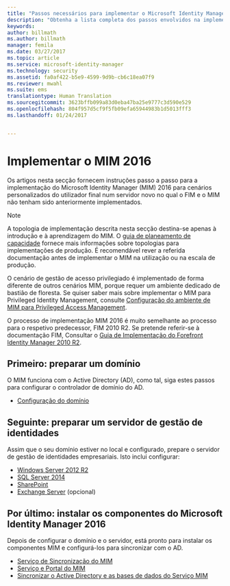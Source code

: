 ```yaml
---
title: "Passos necessários para implementar o Microsoft Identity Manager 2016 | Documentos da Microsoft"
description: "Obtenha a lista completa dos passos envolvidos na implementação do Microsoft Identity Manager 2016, desde a preparação do ambiente à configuração dos portais."
keywords: 
author: billmath
ms.author: billmath
manager: femila
ms.date: 03/27/2017
ms.topic: article
ms.service: microsoft-identity-manager
ms.technology: security
ms.assetid: fa0af422-b5e9-4599-9d9b-cb6c18ea07f9
ms.reviewer: mwahl
ms.suite: ems
translationtype: Human Translation
ms.sourcegitcommit: 3623bffb099a83d0eba47ba25e9777c3d590e529
ms.openlocfilehash: 804f957d5cf9f5fb09efa65944983b1d5013fff3
ms.lasthandoff: 01/24/2017


---
```


# <a name="deploy-mim-2016"></a>Implementar o MIM 2016
Os artigos nesta secção fornecem instruções passo a passo para a implementação do Microsoft Identity Manager (MIM) 2016 para cenários personalizados do utilizador final num servidor novo no qual o FIM e o MIM não tenham sido anteriormente implementados.

> [!NOTE]
> A topologia de implementação descrita nesta secção destina-se apenas à introdução e à aprendizagem do MIM.  O [guia de planeamento de capacidade](/microsoft-identity-manager/plan-design/capacity-planning-guide) fornece mais informações sobre topologias para implementações de produção.  É recomendável rever a referida documentação antes de implementar o MIM na utilização ou na escala de produção.

O cenário de gestão de acesso privilegiado é implementado de forma diferente de outros cenários MIM, porque requer um ambiente dedicado de bastião de floresta.  Se quiser saber mais sobre implementar o MIM para Privileged Identity Management, consulte [Configuração do ambiente de MIM para Privileged Access Management](/microsoft-identity-manager/pam/configuring-mim-environment-for-pam).

O processo de implementação MIM 2016 é muito semelhante ao processo para o respetivo predecessor, FIM 2010 R2. Se pretende referir-se à documentação FIM, Consultar o [Guia de Implementação do Forefront Identity Manager 2010 R2](https://technet.microsoft.com/library/jj134310).

## <a name="first-prepare-a-domain"></a>Primeiro: preparar um domínio
O MIM funciona com o Active Directory (AD), como tal, siga estes passos para configurar o controlador de domínio do AD.
- [Configuração do domínio](preparing-domain.md)

## <a name="next-prepare-an-identity-management-server"></a>Seguinte: preparar um servidor de gestão de identidades
Assim que o seu domínio estiver no local e configurado, prepare o servidor de gestão de identidades empresariais. Isto inclui configurar:
- [Windows Server 2012 R2](prepare-server-ws2012r2.md)
- [SQL Server 2014](prepare-server-sql2014.md)
- [SharePoint](prepare-server-sharepoint.md)
- [Exchange Server](prepare-server-exchange.md) (opcional)

## <a name="finally-install-microsoft-identity-manager-2016-components"></a>Por último: instalar os componentes do Microsoft Identity Manager 2016
Depois de configurar o domínio e o servidor, está pronto para instalar os componentes MIM e configurá-los para sincronizar com o AD.
- [Serviço de Sincronização do MIM](install-mim-sync.md)
- [Serviço e Portal do MIM](install-mim-service-portal.md)
- [Sincronizar o Active Directory e as bases de dados do Serviço MIM](install-mim-sync-ad-service.md)

